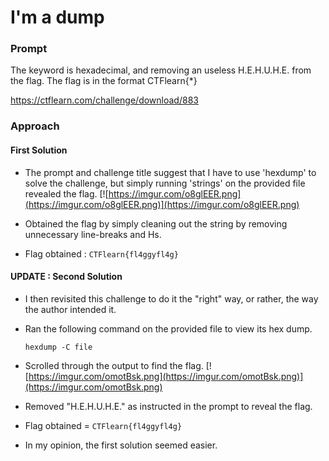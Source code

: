 # I'm a dump

### Prompt

The keyword is hexadecimal, and removing an useless H.E.H.U.H.E. from the flag. The flag is in the format CTFlearn{*}

https://ctflearn.com/challenge/download/883

### Approach

#### First Solution

- The prompt and challenge title suggest that I have to use 'hexdump' to solve the challenge, but simply running 'strings' on the provided file revealed the flag.
  [![https://imgur.com/o8glEER.png](https://imgur.com/o8glEER.png)](https://imgur.com/o8glEER.png)

- Obtained the flag by simply cleaning out the string by removing unnecessary line-breaks and Hs.

- Flag obtained : ```CTFlearn{fl4ggyfl4g}```

#### UPDATE : Second Solution

- I then revisited this challenge to do it the "right" way, or rather, the way the author intended it.

- Ran the following command on the provided file to view its hex dump.

  ```
  hexdump -C file
  ```
- Scrolled through the output to find the flag.
  [![https://imgur.com/omotBsk.png](https://imgur.com/omotBsk.png)](https://imgur.com/omotBsk.png)

- Removed "H.E.H.U.H.E." as instructed in the prompt to reveal the flag.

- Flag obtained = ```CTFlearn{fl4ggyfl4g}```

- In my opinion, the first solution seemed easier.
